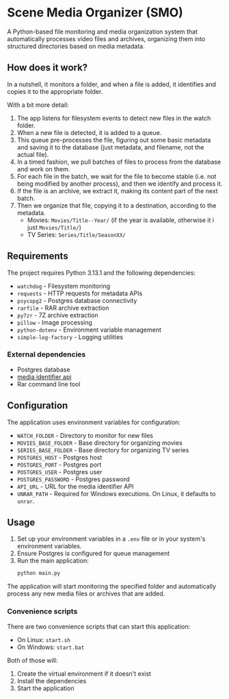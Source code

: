 # Scene Media Organizer (SMO)

A Python-based file monitoring and media organization system that automatically processes video files and archives,
organizing them into structured directories based on media metadata.

## How does it work?
In a nutshell, it monitors a folder, and when a file is added, it identifies and copies it to the appropriate folder.

With a bit more detail:
1. The app listens for filesystem events  to detect new files in the watch folder.
2. When a new file is detected, it is added to a queue.
3. This queue pre-processes the file, figuring out some basic metadata and saving it to the database (just metadata, and filename, not the actual file).
4. In a timed fashion, we pull batches of files to process from the database and work on them.
5. For each file in the batch, we wait for the file to become stable (i.e. not being modified by another process), and then we identify and process it.
6. If the file is an archive, we extract it, making its content part of the next batch.
7. Then we organize that file, copying it to a destination, according to the metadata.
   - Movies: `Movies/Title--Year/` (if the year is available, otherwise it i just `Movies/Title/`)
   - TV Series: `Series/Title/SeasonXX/`

## Requirements

The project requires Python 3.13.1 and the following dependencies:

- `watchdog` - Filesystem monitoring
- `requests` - HTTP requests for metadata APIs
- `psycopg2` - Postgres database connectivity
- `rarfile` - RAR archive extraction
- `py7zr` - 7Z archive extraction
- `pillow` - Image processing
- `python-dotenv` - Environment variable management
- `simple-log-factory` - Logging utilities

### External dependencies
- Postgres database
- [media identifier api](https://github.com/brenordv/media-identifier-api)
- Rar command line tool

## Configuration

The application uses environment variables for configuration:

- `WATCH_FOLDER` - Directory to monitor for new files
- `MOVIES_BASE_FOLDER` - Base directory for organizing movies
- `SERIES_BASE_FOLDER` - Base directory for organizing TV series
- `POSTGRES_HOST` - Postgres host
- `POSTGRES_PORT` - Postgres port
- `POSTGRES_USER` - Postgres user
- `POSTGRES_PASSWORD` - Postgres password
- `API_URL` - URL for the media identifier API
- `UNRAR_PATH` - Required for Windows executions. On Linux, it defaults to `unrar`.

## Usage

1. Set up your environment variables in a `.env` file or in your system's environment variables.
2. Ensure Postgres is configured for queue management
3. Run the main application:
   ```bash
   python main.py
   ```
The application will start monitoring the specified folder and automatically process any new media files or
archives that are added.

### Convenience scripts
There are two convenience scripts that can start this application:
- On Linux: `start.sh`
- On Windows: `start.bat`

Both of those will:
1. Create the virtual environment if it doesn't exist
2. Install the dependencies
3. Start the application
